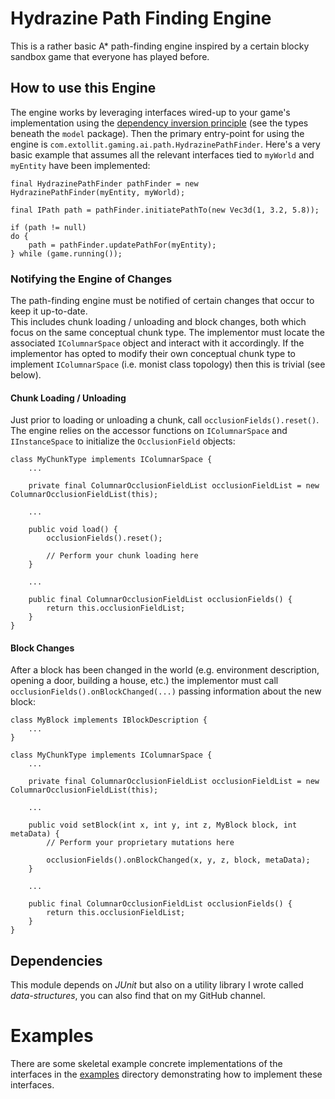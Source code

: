 # Hydrazine Path Finding Engine
This is a rather basic A* path-finding engine inspired by a certain blocky sandbox game that everyone has played before.

## How to use this Engine
The engine works by leveraging interfaces wired-up to your game's implementation using the [dependency inversion principle](https://en.wikipedia.org/wiki/Dependency_inversion_principle) (see the types beneath the `model` package).
Then the primary entry-point for using the engine is `com.extollit.gaming.ai.path.HydrazinePathFinder`.  Here's a very basic example that assumes all the relevant interfaces tied to `myWorld` and `myEntity` have been implemented:

    final HydrazinePathFinder pathFinder = new HydrazinePathFinder(myEntity, myWorld);

    final IPath path = pathFinder.initiatePathTo(new Vec3d(1, 3.2, 5.8));

    if (path != null)
    do {
        path = pathFinder.updatePathFor(myEntity);
    } while (game.running());            

### Notifying the Engine of Changes
The path-finding engine must be notified of certain changes that occur to keep it up-to-date.  
This includes chunk loading / unloading and block changes, both which focus on the same conceptual chunk type.
The implementor must locate the associated `IColumnarSpace` object and interact with it accordingly.  If the 
implementor has opted to modify their own conceptual chunk type to implement `IColumnarSpace` (i.e. monist 
class topology) then this is trivial (see below).

#### Chunk Loading / Unloading
Just prior to loading or unloading a chunk, call `occlusionFields().reset()`.  The engine relies on the accessor functions
on `IColumnarSpace` and `IInstanceSpace` to initialize the `OcclusionField` objects:

    class MyChunkType implements IColumnarSpace {
        ...
        
        private final ColumnarOcclusionFieldList occlusionFieldList = new ColumnarOcclusionFieldList(this);
        
        ...
        
        public void load() {
            occlusionFields().reset();
            
            // Perform your chunk loading here
        }
        
        ...
        
        public final ColumnarOcclusionFieldList occlusionFields() { 
            return this.occlusionFieldList; 
        }
    }
    
#### Block Changes
After a block has been changed in the world (e.g. environment description, opening a door, building a house, etc.) the 
implementor must call `occlusionFields().onBlockChanged(...)` passing information about the new block:

    class MyBlock implements IBlockDescription {
        ...
    }
    
    class MyChunkType implements IColumnarSpace {
        ...
        
        private final ColumnarOcclusionFieldList occlusionFieldList = new ColumnarOcclusionFieldList(this);
        
        ...
        
        public void setBlock(int x, int y, int z, MyBlock block, int metaData) {
            // Perform your proprietary mutations here
            
            occlusionFields().onBlockChanged(x, y, z, block, metaData);
        }
        
        ...
        
        public final ColumnarOcclusionFieldList occlusionFields() { 
            return this.occlusionFieldList; 
        }
    }

## Dependencies
This module depends on *JUnit* but also on a utility library I wrote called *data-structures*, you can also find that on my GitHub channel.

# Examples
There are some skeletal example concrete implementations of the interfaces in the [examples](src/example/java/com/extollit/gaming/ai/path) directory demonstrating how to implement these interfaces. 
